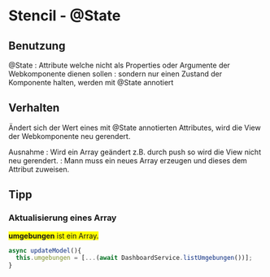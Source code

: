 # Stencil - @State

## Benutzung

@State
: Attribute welche nicht als Properties oder Argumente der Webkomponente dienen sollen
: sondern nur einen Zustand der Komponente halten, werden mit @State annotiert

## Verhalten

Ändert sich der Wert eines mit @State annotierten Attributes, wird die View der 
Webkomponente neu gerendert. 

Ausnahme
: Wird ein Array geändert z.B. durch push so wird die View nicht neu gerendert.
: Mann muss ein neues Array erzeugen und dieses dem Attribut zuweisen.

## Tipp
### Aktualisierung eines Array

<p>
  <span  style="background-color:yellow"><strong>umgebungen</strong> ist ein Array.</span>
</p>

```javascript
async updateModel(){
  this.umgebungen = [...(await DashboardService.listUmgebungen())];       
}
```
